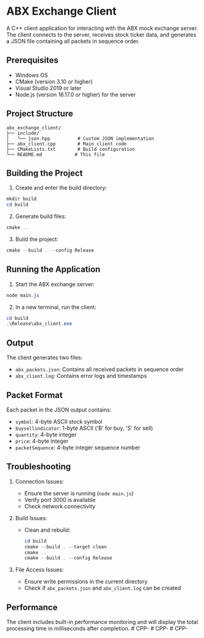 # ABX Exchange Client

A C++ client application for interacting with the ABX mock exchange server. The client connects to the server, receives stock ticker data, and generates a JSON file containing all packets in sequence order.

## Prerequisites

- Windows OS
- CMake (version 3.10 or higher)
- Visual Studio 2019 or later
- Node.js (version 16.17.0 or higher) for the server

## Project Structure

```
abx_exchange_client/
├── include/
│   └── json.hpp          # Custom JSON implementation
├── abx_client.cpp        # Main client code
├── CMakeLists.txt        # Build configuration
└── README.md            # This file
```

## Building the Project

1. Create and enter the build directory:
```powershell
mkdir build
cd build
```

2. Generate build files:
```powershell
cmake ..
```

3. Build the project:
```powershell
cmake --build . --config Release
```

## Running the Application

1. Start the ABX exchange server:
```powershell
node main.js
```

2. In a new terminal, run the client:
```powershell
cd build
.\Release\abx_client.exe
```

## Output

The client generates two files:
- `abx_packets.json`: Contains all received packets in sequence order
- `abx_client.log`: Contains error logs and timestamps

## Packet Format

Each packet in the JSON output contains:
- `symbol`: 4-byte ASCII stock symbol
- `buysellindicator`: 1-byte ASCII ('B' for buy, 'S' for sell)
- `quantity`: 4-byte integer
- `price`: 4-byte integer
- `packetSequence`: 4-byte integer sequence number

## Troubleshooting

1. Connection Issues:
   - Ensure the server is running (`node main.js`)
   - Verify port 3000 is available
   - Check network connectivity

2. Build Issues:
   - Clean and rebuild:
     ```powershell
     cd build
     cmake --build . --target clean
     cmake ..
     cmake --build . --config Release
     ```

3. File Access Issues:
   - Ensure write permissions in the current directory
   - Check if `abx_packets.json` and `abx_client.log` can be created

## Performance

The client includes built-in performance monitoring and will display the total processing time in milliseconds after completion. #   C P P -  
 #   C P P -  
 #   C P P -  
 
